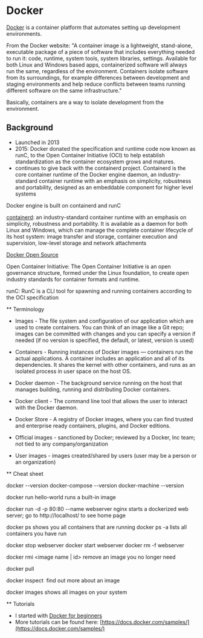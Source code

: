 # Docker

[Docker](https://www.docker.com/) is a container platform that automates setting up development environments.

From the Docker website: "A container image is a lightweight, stand-alone, executable package of a piece of software that includes everything needed to run it: code, runtime, system tools, system libraries, settings. Available for both Linux and Windows based apps, containerized software will always run the same, regardless of the environment. Containers isolate software from its surroundings, for example differences between development and staging environments and help reduce conflicts between teams running different software on the same infrastructure."

Basically, containers are a way to isolate development from the environment.

## Background
- Launched in 2013
- 2015: Docker donated the specification and runtime code now known as runC, to the Open Container Initiative (OCI) to help establish standardization as the container ecosystem grows and matures.
- continues to give back with the containerd project. Containerd is the core container runtime of the Docker engine daemon, an industry-standard container runtime with an emphasis on simplicity, robustness and portability, designed as an embeddable component for higher level systems

Docker engine is built on containerd and runC

[containerd](https://containerd.io/): an industry-standard container runtime with an emphasis on simplicity, robustness and portability. It is available as a daemon for both Linux and Windows, which can manage the complete container lifecycle of its host system: image transfer and storage, container execution and supervision, low-level storage and network attachments

[Docker Open Source](https://www.docker.com/technologies/overview#/software_infrastructure)

Open Container Initiative: The Open Container Initiative is an open governance structure, formed under the Linux foundation, to create open industry standards for container formats and runtime.

runC: RunC is a CLI tool for spawning and running containers according to the OCI specification

** Terminology

* Images - The file system and configuration of our application which are used to create containers. You can think of an image like a Git repo; images can be committed with changes and you can specify a version if needed (if no version is specified, the default, or latest, version is used)

* Containers - Running instances of Docker images — containers run the actual applications. A container includes an application and all of its dependencies. It shares the kernel with other containers, and runs as an isolated process in user space on the host OS. 

* Docker daemon - The background service running on the host that manages building, running and distributing Docker containers.

* Docker client - The command line tool that allows the user to interact with the Docker daemon.

* Docker Store - A registry of Docker images, where you can find trusted and enterprise ready containers, plugins, and Docker editions. 

* Official images - sanctioned by Docker; reviewed by a Docker, Inc team; not tied to any company/organization

* User images - images created/shared by users (user may be a person or an organization)

** Cheat sheet

docker --version
docker-compose --version
docker-machine --version

docker run hello-world
  runs a built-in image

docker run -d -p 80:80 --name webserver nginx
  starts a dockerized web server; go to http://localhost/ to see home page

docker ps
  shows you all containers that are running
docker ps -a 
  lists all containers you have run

docker stop webserver
docker start webserver
docker rm -f webserver

docker rmi <image name | id>
  remove an image you no longer need

docker pull <image name>

docker inspect <image name>
  find out more about an image

docker images
  shows all images on your system

** Tutorials

* I started with [Docker for beginners](https://github.com/docker/labs/tree/master/beginner/)
* More tutorials can be found here: [https://docs.docker.com/samples/](https://docs.docker.com/samples/)



